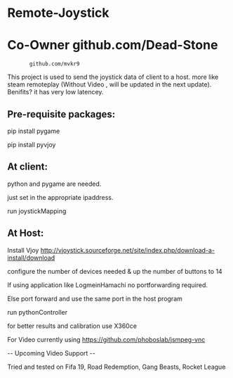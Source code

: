 # Remote-Joystick
# Co-Owner github.com/Dead-Stone
           github.com/mvkr9
This project is used to send the joystick data of client to a host.
more like steam remoteplay (Without Video , will be updated in the next update).
Benifits? it has very low latencey.


## Pre-requisite packages:

pip install pygame 

pip install pyvjoy

## At client:
python and pygame are needed.

just set in the appropriate ipaddress.

run joystickMapping

## At Host:
Install Vjoy  http://vjoystick.sourceforge.net/site/index.php/download-a-install/download

configure the number of devices needed & up the number of buttons to 14

If using application like LogmeinHamachi no portforwarding required. 

Else port forward and use the same port in the host program 

run pythonController

for better results and calibration use X360ce 

For Video currently using 
https://github.com/phoboslab/jsmpeg-vnc



-- Upcoming Video Support --

Tried and tested on 
Fifa 19,
Road Redemption,
Gang Beasts,
Rocket League

